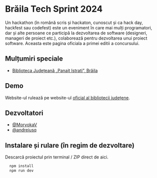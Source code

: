 
# Brăila Tech Sprint 2024

Un hackathon (în română scris și hackaton, cunoscut și ca hack day, hackfest sau codefest) este un eveniment în care mai mulți programatori, dar și alte persoane ce participă la dezvoltarea de software (designeri, manageri de proiect etc.), colaborează pentru dezvoltarea unui proiect software.
Aceasta este pagina oficiala a primei editii a concursului.

## Mulțumiri speciale

 - [Biblioteca Județeană „Panait Istrati”, Brăila](https://www.bjbraila.ro/)


## Demo

Website-ul rulează pe website-ul [oficial al bibliotecii județene](https://hackathon.bjbraila.ro).


## Dezvoltatori

- [@MoryokaV](https://www.github.com/MoryokaV)
- [@andreiusq](https://github.com/andreiusq)


## Instalare și rulare (în regim de dezvoltare)

Descarcă proiectul prin terminal / ZIP direct de aici.

```bash
  npm install
  npm run dev
```
    
